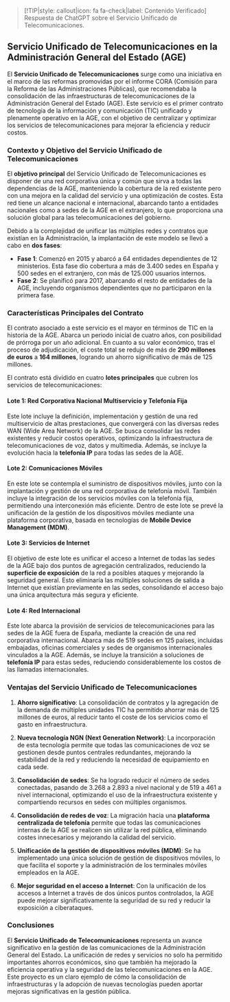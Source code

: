 > [!TIP|style: callout|icon: fa fa-check|label: Contenido Verificado]
> Respuesta de ChatGPT sobre el Servicio Unificado de Telecomunicaciones.

## Servicio Unificado de Telecomunicaciones en la Administración General del Estado (AGE) <!-- {docsify-ignore} -->

El **Servicio Unificado de Telecomunicaciones** surge como una iniciativa en el marco de las reformas promovidas por el informe CORA (Comisión para la Reforma de las Administraciones Públicas), que recomendaba la consolidación de las infraestructuras de telecomunicaciones de la Administración General del Estado (AGE). Este servicio es el primer contrato de tecnología de la información y comunicación (TIC) unificado y plenamente operativo en la AGE, con el objetivo de centralizar y optimizar los servicios de telecomunicaciones para mejorar la eficiencia y reducir costos.

### **Contexto y Objetivo del Servicio Unificado de Telecomunicaciones** <!-- {docsify-ignore} -->

El **objetivo principal** del Servicio Unificado de Telecomunicaciones es disponer de una red corporativa única y común que sirva a todas las dependencias de la AGE, manteniendo la cobertura de la red existente pero con una mejora en la calidad del servicio y una optimización de costes. Esta red tiene un alcance nacional e internacional, abarcando tanto a entidades nacionales como a sedes de la AGE en el extranjero, lo que proporciona una solución global para las telecomunicaciones del gobierno.

Debido a la complejidad de unificar las múltiples redes y contratos que existían en la Administración, la implantación de este modelo se llevó a cabo en **dos fases**:
- **Fase 1**: Comenzó en 2015 y abarcó a 64 entidades dependientes de 12 ministerios. Esta fase dio cobertura a más de 3.400 sedes en España y 500 sedes en el extranjero, con más de 125.000 usuarios internos.
- **Fase 2**: Se planificó para 2017, abarcando el resto de entidades de la AGE, incluyendo organismos dependientes que no participaron en la primera fase.

### **Características Principales del Contrato** <!-- {docsify-ignore} -->

El contrato asociado a este servicio es el mayor en términos de TIC en la historia de la AGE. Abarca un periodo inicial de cuatro años, con posibilidad de prórroga por un año adicional. En cuanto a su valor económico, tras el proceso de adjudicación, el coste total se redujo de más de **290 millones de euros** a **164 millones**, logrando un ahorro significativo de más de 125 millones.

El contrato está dividido en cuatro **lotes principales** que cubren los servicios de telecomunicaciones:

#### **Lote 1: Red Corporativa Nacional Multiservicio y Telefonía Fija**
Este lote incluye la definición, implementación y gestión de una red multiservicio de altas prestaciones, que convergerá con las diversas redes WAN (Wide Area Network) de la AGE. Se busca consolidar las redes existentes y reducir costos operativos, optimizando la infraestructura de telecomunicaciones de voz, datos y multimedia. Además, se incluye la evolución hacia la **telefonía IP** para todas las sedes de la AGE.

#### **Lote 2: Comunicaciones Móviles**
En este lote se contempla el suministro de dispositivos móviles, junto con la implantación y gestión de una red corporativa de telefonía móvil. También incluye la integración de los servicios móviles con la telefonía fija, permitiendo una interconexión más eficiente. Dentro de este lote se prevé la unificación de la gestión de los dispositivos móviles mediante una plataforma corporativa, basada en tecnologías de **Mobile Device Management (MDM)**.

#### **Lote 3: Servicios de Internet**
El objetivo de este lote es unificar el acceso a Internet de todas las sedes de la AGE bajo dos puntos de agregación centralizados, reduciendo la **superficie de exposición** de la red a posibles ataques y mejorando la seguridad general. Esto eliminaría las múltiples soluciones de salida a Internet que existían previamente en las sedes, consolidando el acceso bajo una única arquitectura más segura y eficiente.

#### **Lote 4: Red Internacional**
Este lote abarca la provisión de servicios de telecomunicaciones para las sedes de la AGE fuera de España, mediante la creación de una red corporativa internacional. Abarca más de 519 sedes en 125 países, incluidas embajadas, oficinas comerciales y sedes de organismos internacionales vinculados a la AGE. Además, se incluye la transición a soluciones de **telefonía IP** para estas sedes, reduciendo considerablemente los costos de las llamadas internacionales.

### **Ventajas del Servicio Unificado de Telecomunicaciones** <!-- {docsify-ignore} -->

1. **Ahorro significativo**: La consolidación de contratos y la agregación de la demanda de múltiples unidades TIC ha permitido ahorrar más de 125 millones de euros, al reducir tanto el coste de los servicios como el gasto en infraestructura.
   
2. **Nueva tecnología NGN (Next Generation Network)**: La incorporación de esta tecnología permite que todas las comunicaciones de voz se gestionen desde puntos centrales redundantes, mejorando la estabilidad de la red y reduciendo la necesidad de equipamiento en cada sede.

3. **Consolidación de sedes**: Se ha logrado reducir el número de sedes conectadas, pasando de 3.268 a 2.893 a nivel nacional y de 519 a 461 a nivel internacional, optimizando el uso de la infraestructura existente y compartiendo recursos en sedes con múltiples organismos.

4. **Consolidación de redes de voz**: La migración hacia una **plataforma centralizada de telefonía** permite que todas las comunicaciones internas de la AGE se realicen sin utilizar la red pública, eliminando costes innecesarios y mejorando la calidad del servicio.

5. **Unificación de la gestión de dispositivos móviles (MDM)**: Se ha implementado una única solución de gestión de dispositivos móviles, lo que facilita el soporte y la administración de los terminales móviles empleados en la AGE.

6. **Mejor seguridad en el acceso a Internet**: Con la unificación de los accesos a Internet a través de dos únicos puntos controlados, la AGE puede mejorar significativamente la seguridad de su red y reducir la exposición a ciberataques.

### **Conclusiones** <!-- {docsify-ignore} -->

El **Servicio Unificado de Telecomunicaciones** representa un avance significativo en la gestión de las comunicaciones de la Administración General del Estado. La unificación de redes y servicios no solo ha permitido importantes ahorros económicos, sino que también ha mejorado la eficiencia operativa y la seguridad de las telecomunicaciones en la AGE. Este proyecto es un claro ejemplo de cómo la consolidación de infraestructuras y la adopción de nuevas tecnologías pueden aportar mejoras significativas en la gestión pública.